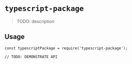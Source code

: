 # `typescript-package`

> TODO: description

## Usage

```
const typescriptPackage = require('typescript-package');

// TODO: DEMONSTRATE API
```
